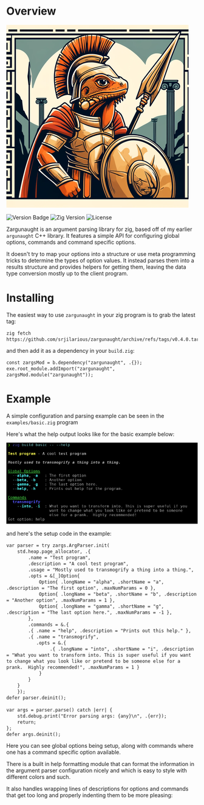 # Overview

![Logo](images/zargunaught.png)

![Version Badge](https://img.shields.io/badge/Version-0.4.0-brightgreen)
![Zig Version](https://img.shields.io/badge/Zig%20Version-0.13.0-%23f7a41d?logo=zig)
![License](https://img.shields.io/badge/License-MIT-blue)

Zargunaught is an argument parsing library for zig, based off of my earlier `argunaught` C++ library.  It features a simple API for configuring global options, commands and command specific options.

It doesn't try to map your options into a structure or use meta programming tricks to determine the types of option values.  It instead parses them into a results structure and provides helpers for getting them, leaving the data type conversion mostly up to the client program.

# Installing

The easiest way to use `zargunaught` in your zig program is to grab the latest tag:

```
zig fetch https://github.com/srjilarious/zargunaught/archive/refs/tags/v0.4.0.tar.gz
```

and then add it as a dependency in your `build.zig`:

```
const zargsMod = b.dependency("zargunaught", .{});
exe.root_module.addImport("zargunaught", zargsMod.module("zargunaught"));
```

# Example

A simple configuration and parsing example can be seen in the `examples/basic.zig` program

Here's what the help output looks like for the basic example below:

![Basic example help output](images/basic_example_help.png)

and here's the setup code in the example:

```zig
var parser = try zargs.ArgParser.init(
    std.heap.page_allocator, .{ 
        .name = "Test program",
        .description = "A cool test program",
        .usage = "Mostly used to transmogrify a thing into a thing.",
        .opts = &[_]Option{
            Option{ .longName = "alpha", .shortName = "a", .description = "The first option", .maxNumParams = 0 },
            Option{ .longName = "beta", .shortName = "b", .description = "Another option", .maxNumParams = 1 },
            Option{ .longName = "gamma", .shortName = "g", .description = "The last option here.", .maxNumParams = -1 },
        },
        .commands = &.{
        .{ .name = "help", .description = "Prints out this help." },
        .{ .name = "transmogrify", 
           .opts = &.{
                .{ .longName = "into", .shortName = "i", .description = "What you want to transform into. This is super useful if you want to change what you look like or pretend to be someone else for a prank.  Highly recommended!", .maxNumParams = 1 }
            }
        }
    }
    });
defer parser.deinit();

var args = parser.parse() catch |err| {
    std.debug.print("Error parsing args: {any}\n", .{err});
    return;
};
defer args.deinit();
```

Here you can see global options being setup, along with commands where one has a command specific option available.

There is a built in help formatting module that can format the information in the argument parser configuration nicely and which is easy to style with different colors and such.  

It also handles wrapping lines of descriptions for options and commands that get too long and properly indenting them to be more pleasing:

